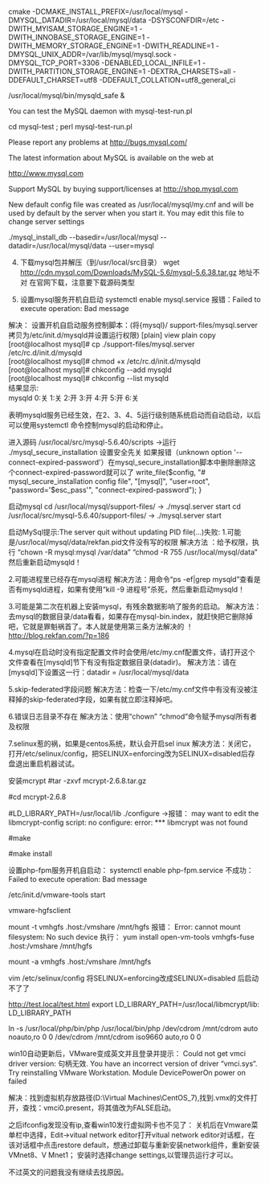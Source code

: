 cmake -DCMAKE_INSTALL_PREFIX=/usr/local/mysql -DMYSQL_DATADIR=/usr/local/mysql/data -DSYSCONFDIR=/etc -DWITH_MYISAM_STORAGE_ENGINE=1 -DWITH_INNOBASE_STORAGE_ENGINE=1 -DWITH_MEMORY_STORAGE_ENGINE=1 -DWITH_READLINE=1 -DMYSQL_UNIX_ADDR=/var/lib/mysql/mysql.sock -DMYSQL_TCP_PORT=3306 -DENABLED_LOCAL_INFILE=1 -DWITH_PARTITION_STORAGE_ENGINE=1 -DEXTRA_CHARSETS=all -DDEFAULT_CHARSET=utf8 -DDEFAULT_COLLATION=utf8_general_ci


/usr/local/mysql/bin/mysqld_safe &

You can test the MySQL daemon with mysql-test-run.pl

  cd mysql-test ; perl mysql-test-run.pl

Please report any problems at http://bugs.mysql.com/

The latest information about MySQL is available on the web at

  http://www.mysql.com

Support MySQL by buying support/licenses at http://shop.mysql.com

New default config file was created as /usr/local/mysql/my.cnf and
will be used by default by the server when you start it.
You may edit this file to change server settings



./mysql_install_db --basedir=/usr/local/mysql --datadir=/usr/local/mysql/data --user=mysql




4. 下载mysql包并解压（到/usr/local/src目录）
wget http://cdn.mysql.com/Downloads/MySQL-5.6/mysql-5.6.38.tar.gz   地址不对
在官网下载，注意要下载源码类型




9. 设置mysql服务开机自启动
systemctl enable mysql.service
报错：Failed to execute operation: Bad message

解决：
设置开机自启动服务控制脚本：(将{mysql}/ support-files/mysql.server 拷贝为/etc/init.d/mysqld并设置运行权限)
[plain] view plain copy
[root@localhost mysql]# cp ./support-files/mysql.server /etc/rc.d/init.d/mysqld  
[root@localhost mysql]# chmod +x /etc/rc.d/init.d/mysqld  
[root@localhost mysql]# chkconfig --add mysqld  
[root@localhost mysql]# chkconfig --list mysqld  
结果显示:  
mysqld          0:关    1:关    2:开    3:开    4:开    5:开    6:关

表明mysqld服务已经生效，在2、3、4、5运行级别随系统启动而自动启动，以后可以使用systemctl 命令控制mysql的启动和停止。




进入源码 /usr/local/src/mysql-5.6.40/scripts ->运行  ./mysql_secure_installation 设置安全先关
如果报错（unknown option '--connect-expired-password'）在mysql_secure_installation脚本中删除删除这个connect-expired-password就可以了
 write_file($config,
             "# mysql_secure_installation config file",
             "[mysql]",
             "user=root",
             "password='$esc_pass'",
             "connect-expired-password");
}




启动mysql
cd /usr/local/mysql/support-files/   ->   ./mysql.server start
cd /usr/local/src/mysql-5.6.40/support-files/   ->   ./mysql.server start

启动MySql提示:The server quit without updating PID file(…)失败:
1.可能是/usr/local/mysql/data/rekfan.pid文件没有写的权限
解决方法 ：给予权限，执行 “chown -R mysql:mysql /var/data” “chmod -R 755 /usr/local/mysql/data”  然后重新启动mysqld！

2.可能进程里已经存在mysql进程
解决方法：用命令“ps -ef|grep mysqld”查看是否有mysqld进程，如果有使用“kill -9  进程号”杀死，然后重新启动mysqld！

3.可能是第二次在机器上安装mysql，有残余数据影响了服务的启动。
解决方法：去mysql的数据目录/data看看，如果存在mysql-bin.index，就赶快把它删除掉吧，它就是罪魁祸首了。本人就是使用第三条方法解决的 ！http://blog.rekfan.com/?p=186

4.mysql在启动时没有指定配置文件时会使用/etc/my.cnf配置文件，请打开这个文件查看在[mysqld]节下有没有指定数据目录(datadir)。
解决方法：请在[mysqld]下设置这一行：datadir = /usr/local/mysql/data

5.skip-federated字段问题
解决方法：检查一下/etc/my.cnf文件中有没有没被注释掉的skip-federated字段，如果有就立即注释掉吧。

6.错误日志目录不存在
解决方法：使用“chown” “chmod”命令赋予mysql所有者及权限

7.selinux惹的祸，如果是centos系统，默认会开启sel inux
解决方法：关闭它，打开/etc/selinux/config，把SELINUX=enforcing改为SELINUX=disabled后存盘退出重启机器试试。




安装mcrypt
#tar -zxvf mcrypt-2.6.8.tar.gz

#cd mcrypt-2.6.8

#LD_LIBRARY_PATH=/usr/local/lib ./configure
->报错：
may want to edit the libmcrypt-config script: no
configure: error: *** libmcrypt was not found

#make

#make install



设置php-fpm服务开机自启动：
systemctl enable php-fpm.service 
不成功：Failed to execute operation: Bad message





 /etc/init.d/vmware-tools start

 vmware-hgfsclient

mount -t vmhgfs .host:/vmshare /mnt/hgfs
报错：
Error: cannot mount filesystem: No such device
执行：
yum install open-vm-tools
vmhgfs-fuse .host:/vmshare /mnt/hgfs

 mount -a vmhgfs .host:/vmshare /mnt/hgfs


vim /etc/selinux/config
将SELINUX=enforcing改成SELINUX=disabled 后启动不了了







http://test.local/test.html
export LD_LIBRARY_PATH=/usr/local/libmcrypt/lib: LD_LIBRARY_PATH



ln -s /usr/local/php/bin/php /usr/local/bin/php
/dev/cdrom  /mnt/cdrom       auto        noauto,ro         0 0
/dev/cdrom  /mnt/cdrom       iso9660        auto,ro         0 0




win10自动更新后，VMware变成英文并且登录并提示：
Could not get vmci driver version: 句柄无效.
You have an incorrect version of driver “vmci.sys“. Try reinstalling VMware Workstation.
Module DevicePowerOn power on failed

解决：找到虚拟机存放路径(D:\Virtual Machines\CentOS_7),找到.vmx的文件打开，查找：vmci0.present，将其值改为FALSE启动。

之后ifconfig发现没有ip,查看win10发行虚拟网卡也不见了：
关机后在Vmware菜单栏中选择，Edit->vitual network editor打开vitual network editor对话框，在该对话框中点击restore default，想通过卸载与重新安装network组件，重新安装VMnet8、V Mnet1；
安装时选择change settings,以管理员运行才可以。

不过英文的问题我没有继续去找原因。
